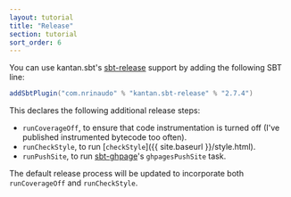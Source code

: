 ```yaml
---
layout: tutorial
title: "Release"
section: tutorial
sort_order: 6
---
```


You can use kantan.sbt's [sbt-release] support by adding the following SBT line:

```scala
addSbtPlugin("com.nrinaudo" % "kantan.sbt-release" % "2.7.4")
```

This declares the following additional release steps:

* `runCoverageOff`, to ensure that code instrumentation is turned off (I've published
  instrumented bytecode too often).
* `runCheckStyle`, to run [`checkStyle`]({{ site.baseurl }}/style.html).
* `runPushSite`, to run [sbt-ghpage](https://github.com/sbt/sbt-ghpages)'s
  `ghpagesPushSite` task.

The default release process will be updated to incorporate both `runCoverageOff` and
`runCheckStyle`.

[sbt-release]:https://github.com/sbt/sbt-release
